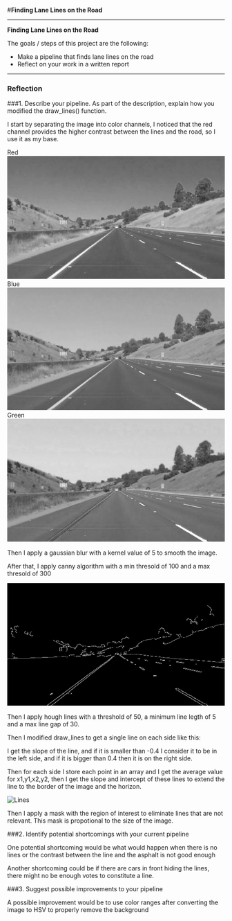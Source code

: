 #**Finding Lane Lines on the Road** 

---

**Finding Lane Lines on the Road**

The goals / steps of this project are the following:
* Make a pipeline that finds lane lines on the road
* Reflect on your work in a written report


[//]: # (Image References)

[image1]: ./red.jpg "Red"
[image2]: ./green.jpg "Green"
[image3]: ./blue.jpg "Blue"
[edges]: ./edges.png "Edges"
[lines]: ./lines.png "Lines"

---

### Reflection

###1. Describe your pipeline. As part of the description, explain how you modified the draw_lines() function.

I start by separating the image into color channels, I noticed that the red channel provides the higher contrast between the lines and the road, so I use it as my base.

Red
![alt text][image1]
Blue
![alt text][image2]
Green
![alt text][image3]

Then I apply a gaussian blur with a kernel value of 5 to smooth the image.

After that, I apply canny algorithm with a min thresold of 100 and a max thresold of 300

![alt text][edges]

Then I apply hough lines with a threshold of 50, a minimum line legth of 5 and a max line gap of 30.

Then I modified draw_lines to get a single line on each side like this:

I get the slope of the line, and if it is smaller than -0.4 I consider it to be in the left side, and if it is bigger than 0.4 then it is on the right side. 

Then for each side I store each point in an array and I get the average value for x1,y1,x2,y2, then I get the slope and intercept of these lines to extend the line to the border of the image and the horizon.

![][lines]

Then I apply a mask with the region of interest to eliminate lines that are not relevant. This mask is propotional to the size of the image.


###2. Identify potential shortcomings with your current pipeline


One potential shortcoming would be what would happen when there is no lines or the contrast between the line and the asphalt is not good enough 

Another shortcoming could be if there are cars in front hiding the lines, there might no be enough votes to constitute a line.


###3. Suggest possible improvements to your pipeline

A possible improvement would be to use color ranges after converting the image to HSV to properly remove the background
